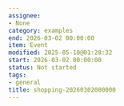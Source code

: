 ```yaml
---
assignee:
- None
category: examples
end: 2026-03-02 00:00:00
item: Event
modified: 2025-05-10@01:28:32
start: 2026-03-02 00:00:00
status: Not started
tags:
- general
title: shopping-20260302000000
---
```



